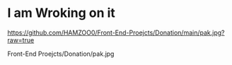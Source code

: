 # I am Wroking on it 
https://github.com/HAMZOO0/Front-End-Proejcts/Donation/main/pak.jpg?raw=true

Front-End Proejcts/Donation/pak.jpg
